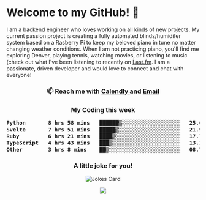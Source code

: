<h1> Welcome to my GitHub! 👋 </h1>


  I am a backend engineer who loves working on all kinds of new projects. My current passion project is creating a fully automated blinds/humidifer system based on a Rasberry Pi to keep my beloved piano in tune no matter changing weather conditions. When I am not practicing piano, you'll find me exploring Denver, playing tennis, watching movies, or listening to music (check out what I've been listening to recently on [Last.fm](https://www.last.fm/user/mballa000). I am a passionate, driven developer and would love to connect and chat with everyone!

<h3 align = "center"> 📫 Reach me with <a href = "https://calendly.com/msbrandt00/30min"> Calendly </a> and <a href="mailto:msbrandt00@gmail.com">Email</a> 
 </h3>


 
<div align = "center"
[![Anurag's GitHub stats](https://github-readme-stats.vercel.app/api?username=mbrandt00)](https://github.com/anuraghazra/github-readme-stats)
          </div>
<h3 align="center">
  My Coding this week
<!--START_SECTION:waka-->

```txt
Python       8 hrs 58 mins   ██████▒░░░░░░░░░░░░░░░░░░   25.01 %
Svelte       7 hrs 51 mins   █████▒░░░░░░░░░░░░░░░░░░░   21.91 %
Ruby         6 hrs 21 mins   ████▒░░░░░░░░░░░░░░░░░░░░   17.70 %
TypeScript   4 hrs 43 mins   ███▒░░░░░░░░░░░░░░░░░░░░░   13.16 %
Other        3 hrs 8 mins    ██▒░░░░░░░░░░░░░░░░░░░░░░   08.76 %
```

<!--END_SECTION:waka-->

### A little joke for you!

![Jokes Card](https://readme-jokes.vercel.app/api?hideBorder)

<a href="https://www.linkedin.com/in/mbrandt00/"><img src="https://img.shields.io/badge/linkedin-%230077B5.svg?&style=for-the-badge&logo=linkedin&logoColor=white" /></a>
